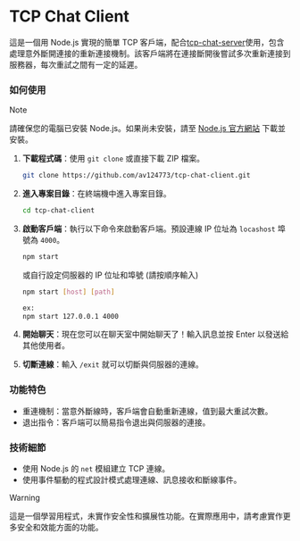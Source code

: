 # TCP Chat Client

這是一個用 Node.js 實現的簡單 TCP 客戶端，配合[tcp-chat-server](https://github.com/av124773/tcp-chat-server)使用，包含處理意外斷開連接的重新連接機制。該客戶端將在連接斷開後嘗試多次重新連接到服務器，每次重試之間有一定的延遲。

### 如何使用

> [!NOTE]
> 請確保您的電腦已安裝 Node.js。如果尚未安裝，請至 [Node.js 官方網站](https://nodejs.org/) 下載並安裝。

1. **下載程式碼**：使用 `git clone` 或直接下載 ZIP 檔案。

    ```sh
    git clone https://github.com/av124773/tcp-chat-client.git
    ```

2. **進入專案目錄**：在終端機中進入專案目錄。

    ```sh
    cd tcp-chat-client
    ```

3. **啟動客戶端**：執行以下命令來啟動客戶端。預設連線 IP 位址為 `locashost` 埠號為 `4000`。

    ```sh
    npm start
    ```

    或自行設定伺服器的 IP 位址和埠號 (請按順序輸入)
    
    ```sh
    npm start [host] [path]

    ex:
    npm start 127.0.0.1 4000
    ```

4. **開始聊天**：現在您可以在聊天室中開始聊天了！輸入訊息並按 Enter 以發送給其他使用者。

5. **切斷連線**：輸入 `/exit` 就可以切斷與伺服器的連線。

### 功能特色

- 重連機制：當意外斷線時，客戶端會自動重新連線，值到最大重試次數。
- 退出指令：客戶端可以簡易指令退出與伺服器的連接。

### 技術細節

- 使用 Node.js 的 `net` 模組建立 TCP 連線。
- 使用事件驅動的程式設計模式處理連線、訊息接收和斷線事件。

> [!WARNING]
> 這是一個學習用程式，未實作安全性和擴展性功能。在實際應用中，請考慮實作更多安全和效能方面的功能。
